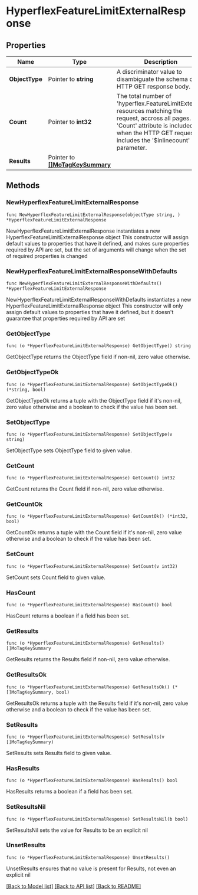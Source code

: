# HyperflexFeatureLimitExternalResponse

## Properties

Name | Type | Description | Notes
------------ | ------------- | ------------- | -------------
**ObjectType** | Pointer to **string** | A discriminator value to disambiguate the schema of a HTTP GET response body. | 
**Count** | Pointer to **int32** | The total number of &#39;hyperflex.FeatureLimitExternal&#39; resources matching the request, accross all pages. The &#39;Count&#39; attribute is included when the HTTP GET request includes the &#39;$inlinecount&#39; parameter. | [optional] 
**Results** | Pointer to [**[]MoTagKeySummary**](MoTagKeySummary.md) |  | [optional] 

## Methods

### NewHyperflexFeatureLimitExternalResponse

`func NewHyperflexFeatureLimitExternalResponse(objectType string, ) *HyperflexFeatureLimitExternalResponse`

NewHyperflexFeatureLimitExternalResponse instantiates a new HyperflexFeatureLimitExternalResponse object
This constructor will assign default values to properties that have it defined,
and makes sure properties required by API are set, but the set of arguments
will change when the set of required properties is changed

### NewHyperflexFeatureLimitExternalResponseWithDefaults

`func NewHyperflexFeatureLimitExternalResponseWithDefaults() *HyperflexFeatureLimitExternalResponse`

NewHyperflexFeatureLimitExternalResponseWithDefaults instantiates a new HyperflexFeatureLimitExternalResponse object
This constructor will only assign default values to properties that have it defined,
but it doesn't guarantee that properties required by API are set

### GetObjectType

`func (o *HyperflexFeatureLimitExternalResponse) GetObjectType() string`

GetObjectType returns the ObjectType field if non-nil, zero value otherwise.

### GetObjectTypeOk

`func (o *HyperflexFeatureLimitExternalResponse) GetObjectTypeOk() (*string, bool)`

GetObjectTypeOk returns a tuple with the ObjectType field if it's non-nil, zero value otherwise
and a boolean to check if the value has been set.

### SetObjectType

`func (o *HyperflexFeatureLimitExternalResponse) SetObjectType(v string)`

SetObjectType sets ObjectType field to given value.


### GetCount

`func (o *HyperflexFeatureLimitExternalResponse) GetCount() int32`

GetCount returns the Count field if non-nil, zero value otherwise.

### GetCountOk

`func (o *HyperflexFeatureLimitExternalResponse) GetCountOk() (*int32, bool)`

GetCountOk returns a tuple with the Count field if it's non-nil, zero value otherwise
and a boolean to check if the value has been set.

### SetCount

`func (o *HyperflexFeatureLimitExternalResponse) SetCount(v int32)`

SetCount sets Count field to given value.

### HasCount

`func (o *HyperflexFeatureLimitExternalResponse) HasCount() bool`

HasCount returns a boolean if a field has been set.

### GetResults

`func (o *HyperflexFeatureLimitExternalResponse) GetResults() []MoTagKeySummary`

GetResults returns the Results field if non-nil, zero value otherwise.

### GetResultsOk

`func (o *HyperflexFeatureLimitExternalResponse) GetResultsOk() (*[]MoTagKeySummary, bool)`

GetResultsOk returns a tuple with the Results field if it's non-nil, zero value otherwise
and a boolean to check if the value has been set.

### SetResults

`func (o *HyperflexFeatureLimitExternalResponse) SetResults(v []MoTagKeySummary)`

SetResults sets Results field to given value.

### HasResults

`func (o *HyperflexFeatureLimitExternalResponse) HasResults() bool`

HasResults returns a boolean if a field has been set.

### SetResultsNil

`func (o *HyperflexFeatureLimitExternalResponse) SetResultsNil(b bool)`

 SetResultsNil sets the value for Results to be an explicit nil

### UnsetResults
`func (o *HyperflexFeatureLimitExternalResponse) UnsetResults()`

UnsetResults ensures that no value is present for Results, not even an explicit nil

[[Back to Model list]](../README.md#documentation-for-models) [[Back to API list]](../README.md#documentation-for-api-endpoints) [[Back to README]](../README.md)


